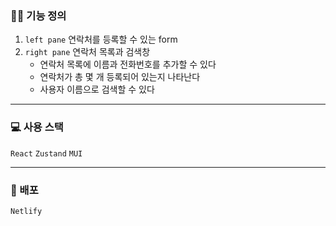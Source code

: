 ### ✍🏻 기능 정의

1. `left pane` 연락처를 등록할 수 있는 form
2. `right pane` 연락처 목록과 검색창
   - 연락처 목록에 이름과 전화번호를 추가할 수 있다
   - 연락처가 총 몇 개 등록되어 있는지 나타난다
   - 사용자 이름으로 검색할 수 있다

---

### 💻 사용 스택

`React` `Zustand` `MUI`

---

### 🎨 배포

`Netlify`

